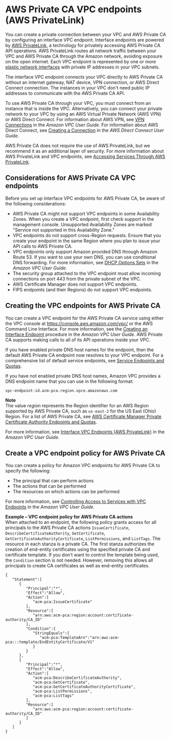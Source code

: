 # AWS Private CA VPC endpoints \(AWS PrivateLink\)<a name="vpc-endpoints"></a>

You can create a private connection between your VPC and AWS Private CA by configuring an interface VPC endpoint\. Interface endpoints are powered by [AWS PrivateLink](https://docs.aws.amazon.com/whitepapers/latest/aws-vpc-connectivity-options/aws-privatelink.html), a technology for privately accessing AWS Private CA API operations\. AWS PrivateLink routes all network traffic between your VPC and AWS Private CA through the Amazon network, avoiding exposure on the open internet\. Each VPC endpoint is represented by one or more [elastic network interfaces](https://docs.aws.amazon.com/AWSEC2/latest/UserGuide/using-eni.html) with private IP addresses in your VPC subnets\. 

The interface VPC endpoint connects your VPC directly to AWS Private CA without an internet gateway, NAT device, VPN connection, or AWS Direct Connect connection\. The instances in your VPC don't need public IP addresses to communicate with the AWS Private CA API\. 

To use AWS Private CA through your VPC, you must connect from an instance that is inside the VPC\. Alternatively, you can connect your private network to your VPC by using an AWS Virtual Private Network \(AWS VPN\) or AWS Direct Connect\. For information about AWS VPN, see [VPN Connections](https://docs.aws.amazon.com/vpc/latest/userguide/vpn-connections.html) in the *Amazon VPC User Guide*\. For information about AWS Direct Connect, see [Creating a Connection](https://docs.aws.amazon.com/directconnect/latest/UserGuide/create-connection.html) in the *AWS Direct Connect User Guide*\.

AWS Private CA does not require the use of AWS PrivateLink, but we recommend it as an additional layer of security\. For more information about AWS PrivateLink and VPC endpoints, see [Accessing Services Through AWS PrivateLink](https://docs.aws.amazon.com/vpc/latest/userguide/what-is-amazon-vpc.html#what-is-privatelink)\.

## Considerations for AWS Private CA VPC endpoints<a name="vpc-endpoint-considerations"></a>

Before you set up interface VPC endpoints for AWS Private CA, be aware of the following considerations:
+ AWS Private CA might not support VPC endpoints in some Availability Zones\. When you create a VPC endpoint, first check support in the management console\. Unsupported Availability Zones are marked "Service not supported in this Availability Zone\."
+ VPC endpoints do not support cross\-Region requests\. Ensure that you create your endpoint in the same Region where you plan to issue your API calls to AWS Private CA\.
+ VPC endpoints only support Amazon provided DNS through Amazon Route 53\. If you want to use your own DNS, you can use conditional DNS forwarding\. For more information, see [DHCP Options Sets](https://docs.aws.amazon.com/vpc/latest/userguide/VPC_DHCP_Options.html) in the *Amazon VPC User Guide*\.
+ The security group attached to the VPC endpoint must allow incoming connections on port 443 from the private subnet of the VPC\.
+ AWS Certificate Manager does not support VPC endpoints\.
+ FIPS endpoints \(and their Regions\) do not support VPC endpoints\.

## Creating the VPC endpoints for AWS Private CA<a name="ecs-setting-up-vpc-create"></a>

You can create a VPC endpoint for the AWS Private CA service using either the VPC console at [https://console\.aws\.amazon\.com/vpc/](https://console.aws.amazon.com/vpc/) or the AWS Command Line Interface\. For more information, see the [Creating an Interface Endpoint](https://docs.aws.amazon.com/vpc/latest/userguide/vpce-interface.html#create-interface-endpoint) procedure in the *Amazon VPC User Guide*\. AWS Private CA supports making calls to all of its API operations inside your VPC\.

If you have enabled private DNS host names for the endpoint, then the default AWS Private CA endpoint now resolves to your VPC endpoint\. For a comprehensive list of default service endpoints, see [Service Endpoints and Quotas](https://docs.aws.amazon.com/general/latest/gr/aws-service-information.html)\.

If you have not enabled private DNS host names, Amazon VPC provides a DNS endpoint name that you can use in the following format:

```
vpc-endpoint-id.acm-pca.region.vpce.amazonaws.com
```

**Note**  
The value *region* represents the Region identifier for an AWS Region supported by AWS Private CA, such as `us-east-2` for the US East \(Ohio\) Region\. For a list of AWS Private CA, see [AWS Certificate Manager Private Certificate Authority Endpoints and Quotas](https://docs.aws.amazon.com/general/latest/gr/pca.html)\.

For more information, see [Interface VPC Endpoints \(AWS PrivateLink\)](https://docs.aws.amazon.com/vpc/latest/userguide/vpce-interface.html) in the *Amazon VPC User Guide*\. 

## Create a VPC endpoint policy for AWS Private CA<a name="api-private-link-policy"></a>

You can create a policy for Amazon VPC endpoints for AWS Private CA to specify the following: 
+ The principal that can perform actions
+ The actions that can be performed
+ The resources on which actions can be performed

For more information, see [Controlling Access to Services with VPC Endpoints](https://docs.aws.amazon.com/vpc/latest/userguide/vpc-endpoints-access.html) in the *Amazon VPC User Guide*\. 

**Example – VPC endpoint policy for AWS Private CA actions**  
When attached to an endpoint, the following policy grants access for all principals to the AWS Private CA actions `IssueCertificate`, `DescribeCertificateAuthority`, `GetCertificate`, `GetCertificateAuthorityCertificate`, `ListPermissions`, and `ListTags`\. The resource in each stanza is a private CA\. The first stanza authorizes the creation of end\-entity certificates using the specified private CA and certificate template\. If you don't want to control the template being used, the `Condition` section is not needed\. However, removing this allows all principals to create CA certificates as well as end\-entity certificates\.

```
{
   "Statement":[
      {
         "Principal":"*",
         "Effect":"Allow",
         "Action":[
            "acm-pca:IssueCertificate"
         ],
         "Resource":[
            "arn:aws:acm-pca:region:account:certificate-authority/CA_ID"
         ],
         "Condition":{
            "StringEquals":{
               "acm-pca:TemplateArn":"arn:aws:acm-pca:::template/EndEntityCertificate/V1"
            }
         }
      },
      {
         "Principal":"*",
         "Effect":"Allow",
         "Action":[
            "acm-pca:DescribeCertificateAuthority",
            "acm-pca:GetCertificate",
            "acm-pca:GetCertificateAuthorityCertificate",
            "acm-pca:ListPermissions",
            "acm-pca:ListTags"
         ],
         "Resource":[
            "arn:aws:acm-pca:region:account:certificate-authority/CA_ID"
         ]
      }
   ]
}
```